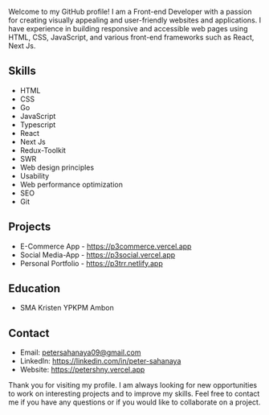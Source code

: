 Welcome to my GitHub profile! I am a Front-end Developer with a passion for creating visually appealing and user-friendly websites and applications. I have experience in building responsive and accessible web pages using HTML, CSS, JavaScript, and various front-end frameworks such as React, Next Js.

## Skills
- HTML
- CSS
- Go
- JavaScript
- Typescript
- React
- Next Js
- Redux-Toolkit
- SWR
- Web design principles
- Usability
- Web performance optimization
- SEO
- Git

## Projects
- E-Commerce App - https://p3commerce.vercel.app
- Social Media-App - https://p3social.vercel.app
- Personal Portfolio - https://p3trr.netlify.app

## Education
- SMA Kristen YPKPM Ambon

## Contact
- Email: petersahanaya09@gmail.com
- LinkedIn: https://linkedin.com/in/peter-sahanaya
- Website: https://petershny.vercel.app

Thank you for visiting my profile. I am always looking for new opportunities to work on interesting projects and to improve my skills. Feel free to contact me if you have any questions or if you would like to collaborate on a project.
